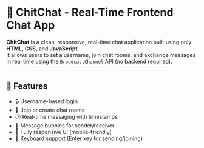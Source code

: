 # 💬 ChitChat - Real-Time Frontend Chat App

**ChitChat** is a clean, responsive, real-time chat application built using only **HTML**, **CSS**, and **JavaScript**.  
It allows users to set a username, join chat rooms, and exchange messages in real time using the `BroadcastChannel` API (no backend required).

---

## 🚀 Features

- 🔒 Username-based login
- 💬 Join or create chat rooms
- 🕒 Real-time messaging with timestamps
- 🧾 Message bubbles for sender/receiver
- 🎨 Fully responsive UI (mobile-friendly)
- 🎯 Keyboard support (Enter key for sending/joining)
